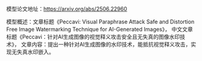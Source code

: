 模型论文地址：https://arxiv.org/abs/2506.22960

模型概述：文章标题《Peccavi: Visual Paraphrase Attack Safe and Distortion Free Image Watermarking Technique for AI-Generated Images》，
中文文章标题《Peccavi：针对AI生成图像的视觉释义攻击安全且无失真的图像水印技术》，
文章内容：提出一种针对AI生成图像的水印技术，能抵抗视觉释义攻击，实现无失真水印嵌入。
